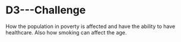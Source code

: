 # D3---Challenge
How the population in poverty is affected and have the ability to have healthcare. Also how smoking can affect the age.
